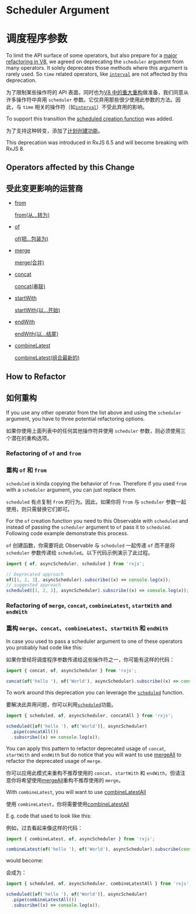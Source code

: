 # Scheduler Argument

# 调度程序参数

To limit the API surface of some operators, but also prepare for a [major refactoring in V8](https://github.com/ReactiveX/rxjs/pull/4583), we agreed on deprecating the `scheduler` argument from many operators. It solely deprecates those methods where this argument is rarely used. So `time` related operators, like [`interval`](https://rxjs.dev/api/index/function/interval) are not affected by this deprecation.

为了限制某些操作符的 API 表面，同时也为[V8 中的重大重构](https://github.com/ReactiveX/rxjs/pull/4583)做准备，我们同意从许多操作符中弃用 `scheduler` 参数。它仅弃用那些很少使用此参数的方法。因此，与 `time` 相关的操作符（如[`interval`](https://rxjs.dev/api/index/function/interval)）不受此弃用的影响。

To support this transition the [scheduled creation function](/api/index/function/scheduled) was added.

为了支持这种转变，添加了[计划创建功能](/api/index/function/scheduled)。

<div class="alert is-important">
    <span>
        This deprecation was introduced in RxJS 6.5 and will become breaking with RxJS 8.
    </span>
</div>

## Operators affected by this Change

## 受此变更影响的运营商

- [from](/api/index/function/from)

  [from(从...转为)](/api/index/function/from)

- [of](/api/index/function/of)

  [of(把...包装为)](/api/index/function/of)

- [merge](/api/index/function/merge)

  [merge(合并)](/api/index/function/merge)

- [concat](/api/index/function/concat)

  [concat(串联)](/api/index/function/concat)

- [startWith](/api/operators/startWith)

  [startWith(以...开始)](/api/operators/startWith)

- [endWith](/api/operators/endWith)

  [endWith(以...结尾)](/api/operators/endWith)

- [combineLatest](/api/index/function/combineLatest)

  [combineLatest(组合最新的)](/api/index/function/combineLatest)

## How to Refactor

## 如何重构

If you use any other operator from the list above and using the `scheduler` argument, you have to three potential refactoring options.

如果你使用上面列表中的任何其他操作符并使用 `scheduler` 参数，则必须使用三个潜在的重构选项。

### Refactoring of `of` and `from`

### 重构 `of` 和 `from`

`scheduled` is kinda copying the behavior of `from`. Therefore if you used `from` with a `scheduler` argument, you can just replace them.

`scheduled` 有点复制 `from` 的行为。因此，如果你将 `from` 与 `scheduler` 参数一起使用，则只需替换它们即可。

For the `of` creation function you need to this Observable with `scheduled` and instead of passing the `scheduler` argument to `of` pass it to `scheduled`. Following code example demonstrate this process.

`of` 创建函数，你需要将此 Observable 与 `scheduled` 一起传递 `of` 而不是将 `scheduler` 参数传递给 `scheduled`。以下代码示例演示了此过程。

```ts
import { of, asyncScheduler, scheduled } from 'rxjs';

// Deprecated approach
of([1, 2, 3], asyncScheduler).subscribe((x) => console.log(x));
// suggested approach
scheduled([1, 2, 3], asyncScheduler).subscribe((x) => console.log(x));
```

### Refactoring of `merge`, `concat`, `combineLatest`, `startWith` and `endWith`

### 重构 `merge`、`concat`、`combineLatest`、`startWith` 和 `endWith`

In case you used to pass a scheduler argument to one of these operators you probably had code like this:

如果你曾经将调度程序参数传递给这些操作符之一，你可能有这样的代码：

```ts
import { concat, of, asyncScheduler } from 'rxjs';

concat(of('hello '), of('World'), asyncScheduler).subscribe((x) => console.log(x));
```

To work around this deprecation you can leverage the [`scheduled`](/api/index/function/scheduled) function.

要解决此弃用问题，你可以利用[`scheduled`](/api/index/function/scheduled)功能。

```ts
import { scheduled, of, asyncScheduler, concatAll } from 'rxjs';

scheduled([of('hello '), of('World')], asyncScheduler)
  .pipe(concatAll())
  .subscribe((x) => console.log(x));
```

You can apply this pattern to refactor deprecated usage of `concat`, `startWith` and `endWith` but do notice that you will want to use [mergeAll](/api/operators/mergeAll) to refactor the deprecated usage of `merge`.

你可以应用此模式来重构不推荐使用的 `concat`、`startWith` 和 `endWith`，但请注意你将希望使用[mergeAll](/api/operators/mergeAll)重构不推荐使用的 `merge`。

With `combineLatest`, you will want to use [combineLatestAll](/api/operators/combineLatestAll)

使用 `combineLatest`，你将需要使用[combineLatestAll](/api/operators/combineLatestAll)

E.g. code that used to look like this:

例如，过去看起来像这样的代码：

```ts
import { combineLatest, of, asyncScheduler } from 'rxjs';

combineLatest(of('hello '), of('World'), asyncScheduler).subscribe(console.log);
```

would become:

会成为：

```ts
import { scheduled, of, asyncScheduler, combineLatestAll } from 'rxjs';

scheduled([of('hello '), of('World')], asyncScheduler)
  .pipe(combineLatestAll())
  .subscribe((x) => console.log(x));
```

